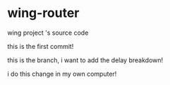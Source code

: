 # wing-router
wing project 's source code

this is the first commit!

this is the branch, i want to add the delay breakdown!

i do this change in my own computer!
